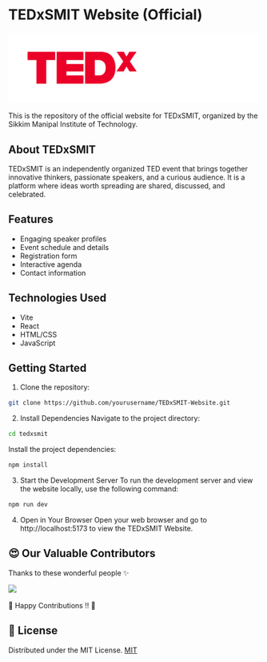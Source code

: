 # TEDxSMIT Website (Official)

![TEDxSMIT Logo](./public/assets/logo-white.png)

This is the repository of the official website for TEDxSMIT, organized by the Sikkim Manipal Institute of Technology.

## About TEDxSMIT

TEDxSMIT is an independently organized TED event that brings together innovative thinkers, passionate speakers, and a curious audience. It is a platform where ideas worth spreading are shared, discussed, and celebrated.

## Features

- Engaging speaker profiles
- Event schedule and details
- Registration form
- Interactive agenda
- Contact information

## Technologies Used

- Vite
- React
- HTML/CSS
- JavaScript

## Getting Started

1. Clone the repository:

```bash
git clone https://github.com/yourusername/TEDxSMIT-Website.git
```
2. Install Dependencies
Navigate to the project directory:

```bash
cd tedxsmit
```
Install the project dependencies:

```bash
npm install
```
3. Start the Development Server
To run the development server and view the website locally, use the following command:

```bash
npm run dev
```
4. Open in Your Browser
Open your web browser and go to http://localhost:5173 to view the TEDxSMIT Website.

## 😍 Our Valuable Contributors

Thanks to these wonderful people ✨

<a href="https://github.com/pooranjoyb/tedxsmit/graphs/contributors">
  
<img src="https://contrib.rocks/image?repo=pooranjoyb/tedxsmit" />

</a>

💙 Happy Contributions !! 💙

## 📜 License 

Distributed under the MIT License. 
[MIT](LICENSE)
